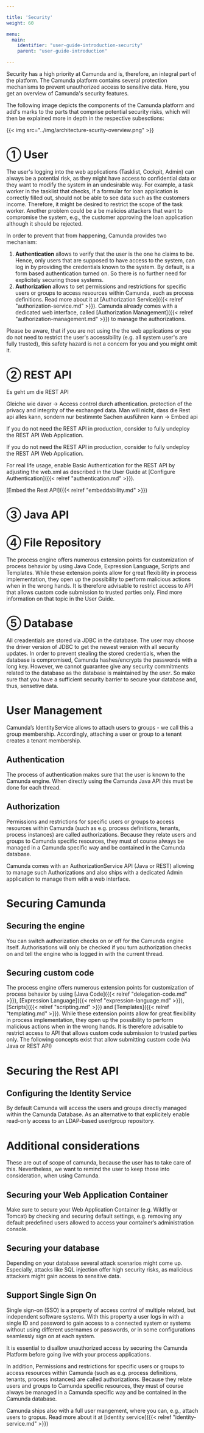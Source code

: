 ```yaml
---

title: 'Security'
weight: 60

menu:
  main:
    identifier: "user-guide-introduction-security"
    parent: "user-guide-introduction"

---
```


Security has a high priority at Camunda and is, therefore, an integral part of the platform. The Camunda platform contains several protection mechanisms to prevent unauthorized access to sensitive data. Here, you get an overview of Camunda's security features.

The following image depicts the components of the Camunda platform and add's marks to the parts that comprise potential security risks, which will then be explained more in depth in the respective subesctions:

{{< img src="../img/architecture-scurity-overview.png" >}}

# &#9312; User 

The user's logging into the web applications (Tasklist, Cockpit, Admin) can always be a potential risk, as they might have access to confidential data or they want to modify the system in an undesirable way. For example, a task worker in the tasklist that checks, if a formular for loan application is correctly filled out, should not be able to see data such as the customers income. Therefore, it might be desired to restrict the scope of the task worker. Another problem could be a be malicios attackers that want to compromise the system, e.g., the customer approving the loan application although it should be rejected. 

In order to prevent that from happening, Camunda provides two mechanism:

1. **Authentication** allows to verify that the user is the one he claims to be. Hence, only users that are supposed to have access to the system, can log in by providing the credentials known to the system. By default, is a form based authentication turned on. So there is no further need for explicitely securing those systems.
2. **Authorization** allows to set permissions and restrictions for specific users or groups to access resources within Camunda, such as process definitions. Read more about it at [Authorization Service]({{< relref "authorization-service.md" >}}). Camunda already comes with a dedicated web interface, called [Authorization Management]({{< relref "authorization-management.md" >}}) to manage the authorizations. 

Please be aware, that if you are not using the the web applications or you do not need to restrict the user's accessibility (e.g. all system user's are fully trusted), this safety hazard is not a concern for you and you might omit it.

# &#9313; REST API

Es geht um die REST API

Gleiche wie davor -> Access control durch athentication.  protection of the privacy and integrity of the exchanged data.
Man will nicht, dass die Rest api alles kann, sondern nur bestimmte Sachen ausführen kann -> Embed api

If you do not need the REST API in production, consider to fully undeploy the REST API Web Application.


If you do not need the REST API in production, consider to fully undeploy the REST API Web Application.


For real life usage, enable Basic Authentication for the REST API by adjusting the web.xml as described in the User Guide at [Configure Authentication]({{< relref "authentication.md" >}}).

[Embed the Rest API]({{< relref "embeddability.md" >}})

# &#9314; Java API


# &#9315; File Repository

The process engine offers numerous extension points for customization of process behavior by using Java Code, Expression Language, Scripts and Templates. While these extension points allow for great flexibility in process implementation, they open up the possibility to perform malicious actions when in the wrong hands. It is therefore advisable to restrict access to API that allows custom code submission to trusted parties only. Find more information on that topic in the User Guide.

# &#9316; Database

All creadentials are stored via JDBC in the database. The user may choose the driver version of JDBC to get the newest version with all security updates. In order to prevent stealing the stored credentials, when the database is compromised, Camunda hashes/encrypts the passwords with a long key. However, we cannot guarantee give any security commitments related to the database as the database is maintained by the *user*. So make sure that you have a sufficient security barrier to secure your database and, thus, sensetive data. 

# User Management

Camunda’s IdentityService allows to attach users to groups - we call this a group membership. Accordingly, attaching a user or group to a tenant creates a tenant membership.

## Authentication	

The process of authentication makes sure that the user is known to the Camunda engine. When directly using the Camunda Java API this must be done for each thread.

## Authorization

Permissions and restrictions for specific users or groups to access resources within Camunda (such as e.g. process definitions, tenants, process instances) are called authorizations. Because they relate users and groups to Camunda specific resources, they must of course always be managed in a Camunda specific way and be contained in the Camunda database.

Camunda comes with an AuthorizationService API (Java or REST) allowing to manage such Authorizations and also ships with a dedicated Admin application to manage them with a web interface. 

# Securing Camunda

## Securing the engine

You can switch authorization checks on or off for the Camunda engine itself. Authorisations will only be checked if you turn authorization checks on and tell the engine who is logged in with the current thread.

## Securing custom code

The process engine offers numerous extension points for customization of process behavior by using [Java Code]({{< relref "delegation-code.md" >}}), [Expression Language]({{< relref "expression-language.md" >}}), [Scripts]({{< relref "scripting.md" >}}) and [Templates]({{< relref "templating.md" >}}). While these extension points allow for great flexibility in process implementation, they open up the possibility to perform malicious actions when in the wrong hands. It is therefore advisable to restrict access to API that allows custom code submission to trusted parties only. The following concepts exist that allow submitting custom code (via Java or REST API)

# Securing the Rest API



## Configuring the Identity Service

By default Camunda will access the users and groups directly managed within the Camunda Database. As an alternative to that explicitely enable read-only access to an LDAP-based user/group repository.

# Additional considerations

These are out of scope of camunda, because the user has to take care of this. Nevertheless, we want to remind the user to keep those into consideration, when using Camunda.

## Securing your Web Application Container

Make sure to secure your Web Application Container (e.g. Wildfly or Tomcat) by checking and securing default settings, e.g. removing any default predefined users allowed to access your container’s administration console.

## Securing your database

Depending on your database several attack scenarios might come up. Especially, attacks like SQL injection offer high security risks, as malicious attackers might gain access to sensitive data.

## Support Single Sign On

Single sign-on (SSO) is a property of access control of multiple related, but independent software systems. With this property a user logs in with a single ID and password to gain access to a connected system or systems without using different usernames or passwords, or in some configurations seamlessly sign on at each system.



It is essential to disallow unauthorized access by securing the Camunda Platform before going live with your process applications.



In addition, Permissions and restrictions for specific users or groups to access resources within Camunda (such as e.g. process definitions, tenants, process instances) are called authorizations. Because they relate users and groups to Camunda specific resources, they must of course always be managed in a Camunda specific way and be contained in the Camunda database.

Camunda ships also with a full user mangement, where you can, e.g., attach users to gropus. Read more about it at [identity service]({{< relref "identity-service.md" >}})
